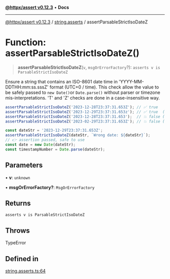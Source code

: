 [**@httpx/assert v0.12.3**](../../README.md) • **Docs**

***

[@httpx/assert v0.12.3](../../README.md) / [string.asserts](../README.md) / assertParsableStrictIsoDateZ

# Function: assertParsableStrictIsoDateZ()

> **assertParsableStrictIsoDateZ**(`v`, `msgOrErrorFactory`?): `asserts v is ParsableStrictIsoDateZ`

Ensure a string that contains an ISO-8601 date time in 'YYYY-MM-DDTHH:mm:ss.sssZ'
format (UTC+0 / time). This check allow the value to be safely passed to `new Date()`or `Date.parse()`
without parser or timezone mis-interpretations. 'T' and 'Z' checks are done in a case-insensitive way.

```typescript
assertParsableStrictIsoDateZ('2023-12-28T23:37:31.653Z'); // ✅ true
assertParsableStrictIsoDateZ('2023-12-29T23:37:31.653z'); // ✅ true  (case-insensitive works)
assertParsableStrictIsoDateZ('2023-12-28T23:37:31.653');  // 💥 false (missing 'Z')
assertParsableStrictIsoDateZ('2023-02-29T23:37:31.653Z'); // 💥 false (No 29th february in 2023)

const dateStr = '2023-12-29T23:37:31.653Z';
assertParsableStrictIsoDateZ(dateStr, `Wrong date: ${dateStr}`);
// 👉 assertion passed, safe to use
const date = new Date(dateStr);
const timestampNumber = Date.parse(dateStr);
```

## Parameters

• **v**: `unknown`

• **msgOrErrorFactory?**: `MsgOrErrorFactory`

## Returns

`asserts v is ParsableStrictIsoDateZ`

## Throws

TypeError

## Defined in

[string.asserts.ts:64](https://github.com/belgattitude/httpx/blob/efdc4c7f5d90eb963a8ba204526e9494bbd080b8/packages/assert/src/string.asserts.ts#L64)

